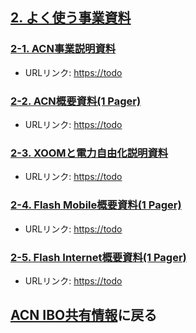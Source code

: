 ## [2. よく使う事業資料](02_DOC.MD)

### [2-1. ACN事業説明資料](https://todo)
* URLリンク: [https://todo](https://todo)

### [2-2. ACN概要資料(1 Pager)](https://todo)
* URLリンク: [https://todo](https://todo)

### [2-3. XOOMと電力自由化説明資料](https://todo)
* URLリンク: [https://todo](https://todo)

### [2-4. Flash Mobile概要資料(1 Pager)](https://todo)
* URLリンク: [https://todo](https://todo)

### [2-5. Flash Internet概要資料(1 Pager)](https://todo)
* URLリンク: [https://todo](https://todo)

## [ACN IBO共有情報](00_FAQ.MD)に戻る